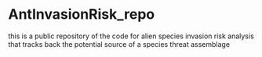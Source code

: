 # AntInvasionRisk_repo
this is a public repository of the code for alien species invasion risk analysis that tracks back the potential source of a species threat assemblage
